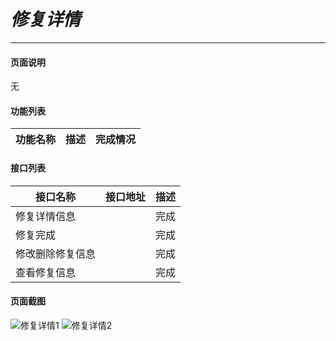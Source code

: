 *修复详情*
===

---

#### 页面说明

无

#### 功能列表

功能名称|描述|完成情况
---|---|---



#### 接口列表

接口名称|接口地址|描述
---|---|---
修复详情信息||完成
修复完成||完成
修改删除修复信息||完成
查看修复信息||完成
#### 页面截图

![修复详情1](/images/BUSINESS/修复管理/修复详情1.png)
![修复详情2](/images/BUSINESS/修复管理/修复详情2.png)
